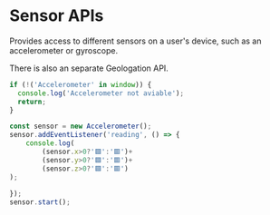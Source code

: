 # Sensor APIs

Provides access to different sensors on a user's device, such as an accelerometer or gyroscope.

There is also an separate Geologation API.

```javascript
if (!('Accelerometer' in window)) {
  console.log('Accelerometer not aviable');
  return;
}

const sensor = new Accelerometer();
sensor.addEventListener('reading', () => {
    console.log(
        (sensor.x>0?'🟩':'🟥')+
        (sensor.y>0?'🟩':'🟥')+ 
        (sensor.z>0?'🟩':'🟥')
);
    
});
sensor.start();

```